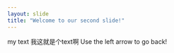 ```yaml
---
layout: slide
title: "Welcome to our second slide!"
---
```

my text
我这就是个text啊
Use the left arrow to go back!
